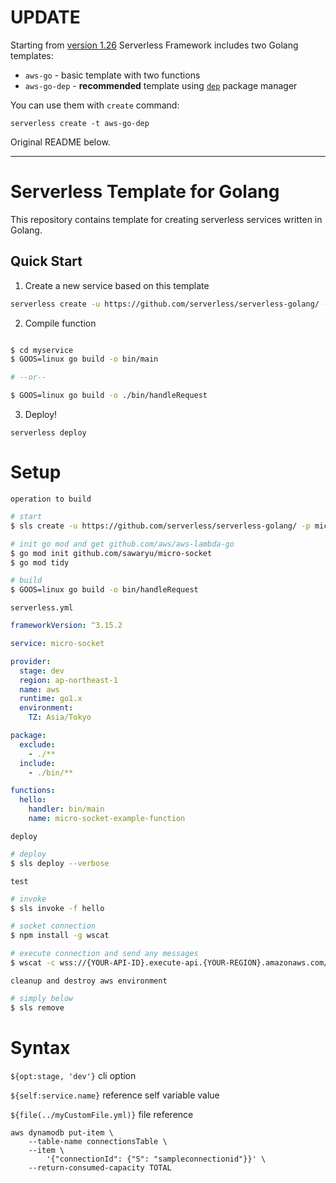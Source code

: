 # UPDATE

Starting from [version 1.26](https://github.com/serverless/serverless/releases/tag/v1.26.0) Serverless Framework includes two Golang templates:

* `aws-go` - basic template with two functions
* `aws-go-dep` - **recommended** template using [`dep`](https://github.com/golang/dep) package manager

You can use them with `create` command:

```
serverless create -t aws-go-dep
```

Original README below.

---

# Serverless Template for Golang

This repository contains template for creating serverless services written in Golang.

## Quick Start

1. Create a new service based on this template

```bash
serverless create -u https://github.com/serverless/serverless-golang/ -p myservice
```

2. Compile function

```bash

$ cd myservice
$ GOOS=linux go build -o bin/main

# --or--

$ GOOS=linux go build -o ./bin/handleRequest
```

3. Deploy!

```
serverless deploy
```

# Setup

`operation to build`
```bash
# start
$ sls create -u https://github.com/serverless/serverless-golang/ -p micro-socket

# init go mod and get github.com/aws/aws-lambda-go
$ go mod init github.com/sawaryu/micro-socket
$ go mod tidy

# build
$ GOOS=linux go build -o bin/handleRequest
```

`serverless.yml`
```yml
frameworkVersion: ^3.15.2

service: micro-socket

provider:
  stage: dev
  region: ap-northeast-1
  name: aws
  runtime: go1.x
  environment:
    TZ: Asia/Tokyo

package:
  exclude:
    - ./**
  include:
    - ./bin/**

functions:
  hello:
    handler: bin/main
    name: micro-socket-example-function
```

`deploy`
```bash
# deploy
$ sls deploy --verbose
```

`test`
```bash
# invoke
$ sls invoke -f hello

# socket connection
$ npm install -g wscat

# execute connection and send any messages
$ wscat -c wss://{YOUR-API-ID}.execute-api.{YOUR-REGION}.amazonaws.com/{STAGE}
```

`cleanup and destroy aws environment`
```bash
# simply below
$ sls remove
```
# Syntax

`${opt:stage, 'dev'}`
cli option

`${self:service.name}`
reference self variable value

`${file(../myCustomFile.yml)}`
file reference

```
aws dynamodb put-item \
    --table-name connectionsTable \
    --item \
        '{"connectionId": {"S": "sampleconnectionid"}}' \
    --return-consumed-capacity TOTAL  

```